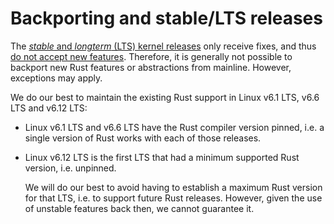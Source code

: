 # Backporting and stable/LTS releases

The [_stable_ and _longterm_ (LTS) kernel releases](https://www.kernel.org/category/releases.html) only receive fixes, and thus [do not accept new features](https://docs.kernel.org/process/stable-kernel-rules.html). Therefore, it is generally not possible to backport new Rust features or abstractions from mainline. However, exceptions may apply.

We do our best to maintain the existing Rust support in Linux v6.1 LTS, v6.6 LTS and v6.12 LTS:

  - Linux v6.1 LTS and v6.6 LTS have the Rust compiler version pinned, i.e. a single version of Rust works with each of those releases.

  - Linux v6.12 LTS is the first LTS that had a minimum supported Rust version, i.e. unpinned.

    We will do our best to avoid having to establish a maximum Rust version for that LTS, i.e. to support future Rust releases. However, given the use of unstable features back then, we cannot guarantee it.
